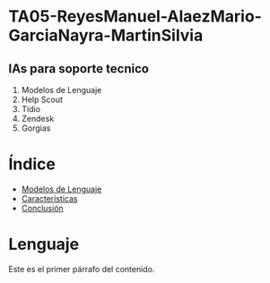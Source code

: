 # TA05-ReyesManuel-AlaezMario-GarciaNayra-MartinSilvia
## IAs para soporte tecnico
1. Modelos de Lenguaje
2. Help Scout
3. Tidio
4. Zendesk
5. Gorgias

# Índice
- [Modelos de Lenguaje](#Lenguaje)
- [Características](#características)
- [Conclusión](#conclusión)


















# Lenguaje
Este es el primer párrafo del contenido.
